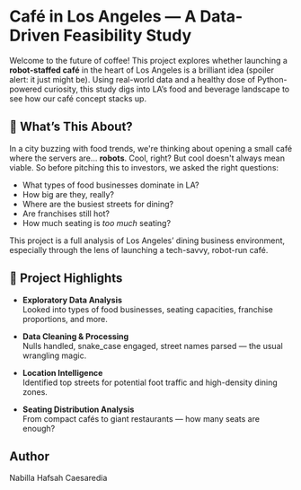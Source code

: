 #  Café in Los Angeles — A Data-Driven Feasibility Study

Welcome to the future of coffee! This project explores whether launching a **robot-staffed café** in the heart of Los Angeles is a brilliant idea (spoiler alert: it just might be). Using real-world data and a healthy dose of Python-powered curiosity, this study digs into LA’s food and beverage landscape to see how our café concept stacks up.

## 📌 What’s This About?

In a city buzzing with food trends, we're thinking about opening a small café where the servers are… **robots**. Cool, right? But cool doesn't always mean viable. So before pitching this to investors, we asked the right questions:

- What types of food businesses dominate in LA?
- How big are they, really?
- Where are the busiest streets for dining?
- Are franchises still hot?
- How much seating is *too much* seating?

This project is a full analysis of Los Angeles’ dining business environment, especially through the lens of launching a tech-savvy, robot-run café.

## 🧠 Project Highlights

- **Exploratory Data Analysis**  
  Looked into types of food businesses, seating capacities, franchise proportions, and more.

- **Data Cleaning & Processing**  
  Nulls handled, snake_case engaged, street names parsed — the usual wrangling magic.

- **Location Intelligence**  
  Identified top streets for potential foot traffic and high-density dining zones.

- **Seating Distribution Analysis**  
  From compact cafés to giant restaurants — how many seats are enough?

## Author
Nabilla Hafsah Caesaredia

